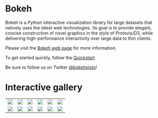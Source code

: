 Bokeh
=====

Bokeh is a Python interactive visualization library for large datasets that natively uses the latest web technologies. Its goal is to provide elegant, concise construction of novel graphics in the style of Protovis/D3, while delivering high-performance interactivity over large data to thin clients.

Please visit the [Bokeh web page](http://bokeh.pydata.org) for more information.

To get started quickly, follow the [Quickstart](http://bokeh.pydata.org/quickstart.html).

Be sure to follow us on Twitter [@bokehplots](http://twitter.com/BokehPlots)!


Interactive gallery
===================


<p>
<table cellspacing="20">
<tr>
    <td><a href="http://continuumio.github.io/bokehjs/image.html"><img src="http://bokeh.pydata.org/_images/image_plot1.png"/></a></td>
    <td><a href="http://bokeh.pydata.org/static/demos/detail/anscombe.html"><img src="http://bokeh.pydata.org/_images/anscombe2.png"/></a></td>
    <td><a href="http://bokeh.pydata.org/static/demos/detail/correlation.html"><img src="http://bokeh.pydata.org/_images/stocks3.png"/></a></td>
    <td><a href="http://bokeh.pydata.org/static/demos/detail/lorenz_example.html"><img src="http://bokeh.pydata.org/_images/lorenz2.png"/></a></td>
    <td><a href="http://bokeh.pydata.org/static/demos/detail/candlestick.html"><img src="http://bokeh.pydata.org/_images/candlestick2.png"/></a></td>
    <td><a href="http://bokeh.pydata.org/static/demos/detail/color_scatter_example.html"><img src="http://bokeh.pydata.org/_images/scatter.png"/></a></td>
</tr><tr>
    <td><a href="http://continuumio.github.io/bokehjs/map_overlay.html"><img src="http://bokeh.pydata.org/_images/map_overlay1.png"/></a></td>
    <td><a href="http://bokeh.pydata.org/static/demos/detail/iris.html"><img src="http://bokeh.pydata.org/_images/iris2.png"/></a></td>
    <td><a href="http://bokeh.pydata.org/static/demos/detail/texas_example.html"><img src="http://bokeh.pydata.org/_images/choropleth2.png"/></a></td>
    <td><a href="http://bokeh.pydata.org/static/demos/detail/iris_splom.html"><img src="http://bokeh.pydata.org/_images/splom2.png"/></a></td>
    <td><a href="http://continuumio.github.io/bokehjs/image.html"><img src="http://bokeh.pydata.org/_images/image_plot2.png"/></a></td>
    <td><a href="http://bokeh.pydata.org/static/demos/detail/vector_example.html"><img src="http://bokeh.pydata.org/_images/streamline.png"/></a></td>

</tr>
</table>
</p>


